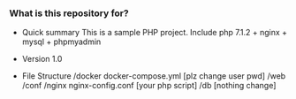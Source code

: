 ### What is this repository for? ###

* Quick summary
This is a sample PHP project.
Include php 7.1.2 + nginx + mysql + phpmyadmin

* Version
1.0

* File Structure
/docker
 docker-compose.yml [plz change user pwd]
/web
 /conf
  /nginx
   nginx-config.conf
 [your php script]
/db
 [nothing change]

